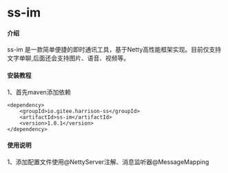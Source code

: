 # ss-im

#### 介绍

ss-im 是一款简单便捷的即时通讯工具，基于Netty高性能框架实现。目前仅支持文字单聊,后面还会支持图片、语音、视频等。

#### 安装教程

1、首先maven添加依赖

  ```
  <dependency>
      <groupId>io.gitee.harrison-ss</groupId>
      <artifactId>ss-im</artifactId>
      <version>1.0.1</version>
  </dependency>
  ```  

#### 使用说明

1、添加配置文件使用@NettyServer注解、消息监听器@MessageMapping

